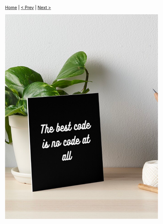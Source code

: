 [Home](../../Readme.md) | [< Prev](02Dry.md) | [Next >](03ShorterCodeHasLessBugs.md)

![image](bestCode.png)